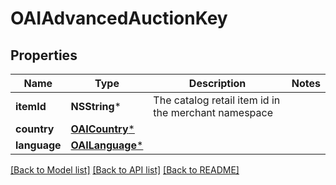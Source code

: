 # OAIAdvancedAuctionKey

## Properties
Name | Type | Description | Notes
------------ | ------------- | ------------- | -------------
**itemId** | **NSString*** | The catalog retail item id in the merchant namespace | 
**country** | [**OAICountry***](OAICountry.md) |  | 
**language** | [**OAILanguage***](OAILanguage.md) |  | 

[[Back to Model list]](../README.md#documentation-for-models) [[Back to API list]](../README.md#documentation-for-api-endpoints) [[Back to README]](../README.md)


